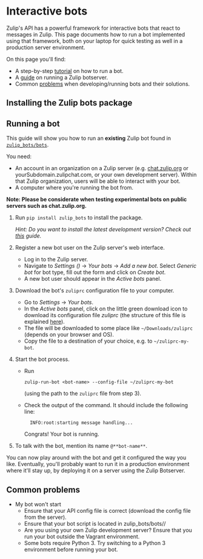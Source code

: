 # Interactive bots

Zulip's API has a powerful framework for interactive bots that react
to messages in Zulip.  This page documents how to run a bot
implemented using that framework, both on your laptop for quick
testing as well in a production server environment.

On this page you'll find:

* A step-by-step [tutorial](#running-a-bot) on how to run a bot.
* A [guide](#zulip-botserver) on running a Zulip botserver.
* Common [problems](#common-problems) when developing/running bots and their solutions.

## Installing the Zulip bots package

## Running a bot

This guide will show you how to run an **existing** Zulip bot
found in [`zulip_bots/bots`](
https://github.com/zulip/python-zulip-api/tree/master/zulip_bots/zulip_bots/bots).

You need:

* An account in an organization on a Zulip server
  (e.g. [chat.zulip.org](https://chat.zulip.org) or
  yourSubdomain.zulipchat.com, or your own development server).
  Within that Zulip organization, users will be able to interact with
  your bot.
* A computer where you're running the bot from.

**Note: Please be considerate when testing experimental bots on public servers such as chat.zulip.org.**

1. Run `pip install zulip_bots` to install the package.

     *Hint: Do you want to install the latest development version? Check
     out [this](
     writing-bots#installing-a-development-version-of-the-zulip-bots-package)
     guide.*

1. Register a new bot user on the Zulip server's web interface.

    * Log in to the Zulip server.
    * Navigate to *Settings (<i class="fa fa-cog"></i>)* -> *Your bots* -> *Add a new bot*.
      Select *Generic bot* for bot type, fill out the form and click on *Create bot*.
    * A new bot user should appear in the *Active bots* panel.

1. Download the bot's `zuliprc` configuration file to your computer.

    * Go to *Settings* -> *Your bots*.
    * In the *Active bots* panel, click on the little green download icon
      to download its configuration file *zuliprc* (the structure of this file is
      explained [here](writing-bots#configuration-file)).
    * The file will be downloaded to some place like `~/Downloads/zuliprc` (depends
      on your browser and OS).
    * Copy the file to a destination of your choice, e.g. to `~/zuliprc-my-bot`.

1. Start the bot process.

    * Run
      ```
      zulip-run-bot <bot-name> --config-file ~/zuliprc-my-bot
      ```
      (using the path to the `zuliprc` file from step 3).
    * Check the output of the command. It should include the following line:

            INFO:root:starting message handling...

        Congrats! Your bot is running.

1. To talk with the bot, mention its name `@**bot-name**`.

You can now play around with the bot and get it configured the way you
like.  Eventually, you'll probably want to run it in a production
environment where it'll stay up, by deploying it on a server using the
Zulip Botserver.

## Common problems

* My bot won't start
    * Ensure that your API config file is correct (download the config file from the server).
    * Ensure that your bot script is located in zulip_bots/bots/<my-bot>/
    * Are you using your own Zulip development server? Ensure that you run your bot outside
      the Vagrant environment.
    * Some bots require Python 3. Try switching to a Python 3 environment before running
      your bot.
